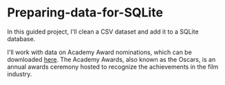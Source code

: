 # Preparing-data-for-SQLite

In this guided project, I'll clean a CSV dataset and add it to a SQLite database. 

I'll work with data on Academy Award nominations, which can be downloaded [here](https://github.com/dataquestio/solutions/blob/master/Mission215Solutions.ipynb). The Academy Awards, also known as the Oscars, is an annual awards ceremony hosted to recognize the achievements in the film industry. 
